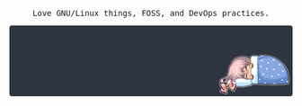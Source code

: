 <p align="center">
    <samp>Love GNU/Linux things, FOSS, and DevOps practices.
</p>
<img src="mokou-sleeping.png" alt="Mokou-chan!" align="center">
